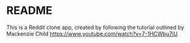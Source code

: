 # README

This is a Reddit clone app, created by following the tutorial outlined by Mackenzie Child
https://www.youtube.com/watch?v=7-1HCWbu7iU